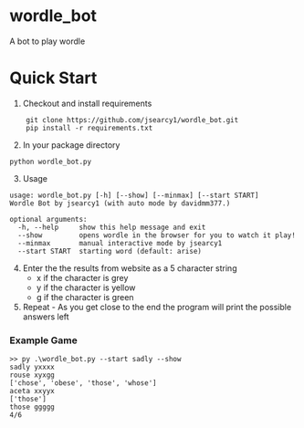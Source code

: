 # wordle_bot
A bot to play wordle

# Quick Start

1. Checkout and install requirements
```
    git clone https://github.com/jsearcy1/wordle_bot.git 
    pip install -r requirements.txt 
```

2. In your package directory
```
python wordle_bot.py
```
3. Usage
```
usage: wordle_bot.py [-h] [--show] [--minmax] [--start START]
Wordle Bot by jsearcy1 (with auto mode by davidmm377.)

optional arguments:
  -h, --help     show this help message and exit
  --show         opens wordle in the browser for you to watch it play!
  --minmax       manual interactive mode by jsearcy1
  --start START  starting word (default: arise)
```
4. Enter the the results from website as a 5 character string 
   * x if the character is grey
   * y if the character is yellow
   * g if the character is green
5. Repeat - As you get close to the end the program will print the possible answers left
### Example Game 
```
>> py .\wordle_bot.py --start sadly --show
sadly yxxxx
rouse xyxgg
['chose', 'obese', 'those', 'whose']
aceta xxyyx
['those']
those ggggg
4/6
```

